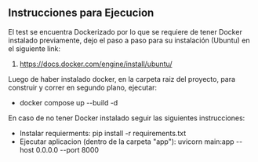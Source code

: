 ## Instrucciones para Ejecucion

El test se encuentra Dockerizado por lo que se requiere de tener Docker instalado previamente, dejo el paso a paso para su instalación (Ubuntu) en el siguiente link:

  1. https://docs.docker.com/engine/install/ubuntu/

Luego de haber instalado docker, en la carpeta raiz del proyecto, para construir y correr en segundo plano, ejecutar:

  * docker compose up --build -d 

En caso de no tener Docker instalado seguir las siguientes instrucciones:

  * Instalar requierments: pip install -r requirements.txt
  * Ejecutar aplicacion (dentro de la carpeta "app"): uvicorn main:app --host 0.0.0.0 --port 8000
